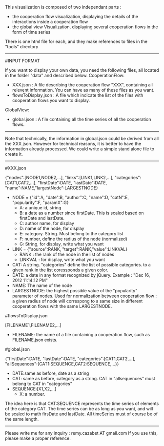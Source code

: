 This visualization is composed of two independant parts : 
- the cooperation flow visualization, displaying the details of the interactions inside a cooperation flow
- the global view Visualization, displaying several cooperation flows in the form of time series

There is one html file for each, and they make references to files in the "tools" directory

_____________________________________________

#INPUT FORMAT

If you want to display your own data, you need the following files, all located in the folder "data" and described below.
CooperationFlow: 
- XXX.json : A file describing the cooperation flow "XXX", containing all relevent information. You can have as many of these files as you want. 
- flowsToDisplay.json : A file which indicate the list of the files with cooperation flows you want to display. 

GlobalView:
- global.json : A file containing all the time series of all the cooperation flows.
_____________________________________________

Note that technically, the information in global.json could be derived from all the XXX.json. However for technical reasons, it is better to have the information already processed. 
We could write a simple stand alone file to create it.

_____________________________________________

#XXX.json

{"nodes":[NODE1,NODE2,...], "links":[LINK1,LINK2,...], "categories":[CAT1,CAT2,...], "firstDate":DATE, "lastDate":DATE, "name":NAME,"largestNode":LARGESTNODE}
- NODE = {"id":A, "date":B, "author":C, "name":D, "catN":E, "popularity":F, "paramX":G}
  - A: a unique id, string
  - B: a date as a number since firstDate. This is scaled based on firstDate and lastDate.
  - C: author name, for display
  - D: name of the node, for display
  - E: category. String. Must belong to the category list
  - F: number, define the radius of the node (normalized)
  - G: String, for display, write what you want
- LINK = {"source":RANK, "target":RANK,"value":LINKVAL}
  - RANK : the rank of the node in the list of nodes
  - LINKVAL : for display, write what you want
- CAT: A string. "categories" define the list of possible categories. to a given rank in the list coressponds a given color.
- DATE: a date in any format recognized by jQuery. Example : "Dec 16, 2012 11:14:12 PM"
- NAME: The name of the node
- LARGESTNODE: the highest possible value of the "popularity" parameter of nodes. Used for normalization between cooperation flow : a given radius of node will correspong to a same size in different cooperation flows with the same LARGESTNODE.






#flowsToDisplay.json

[FILENAME1,FILENAME2,...]
- FILENAME: the name of a file containing a cooperation flow, such as FILENAME.json exists.






#global.json

{"firstDate":DATE, "lastDate":DATE, "categories":[CAT1,CAT2,...], "allSequences":{CAT1:SEQUENCE,CAT2:SEQUENCE,...}}
- DATE:same as before, date as a string
- CAT: same as before, category as a string. CAT in "allsequences" must belong to CAT in "categories"
- SEQUENCE:[X1,X2,...]
  - X: a number.
	
The idea here is that CAT:SEQUENCE represents the time series of elements of the category CAT. The time series can be as long as you want, and will be scaled to math firsDate and lastDate. All timeSeries must of course be of the same length.

_____________________________________________

Please write me for any inquiry : remy.cazabet AT gmail.com
If you use this, please make a proper reference.
